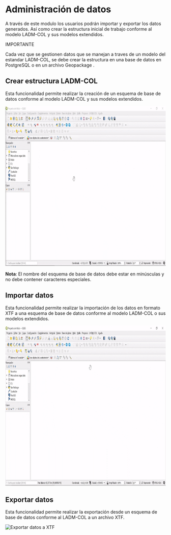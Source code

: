 # Administración de datos

A través de este modulo los usuarios podrán importar y exportar los datos generados. Así como crear la estructura inicial de trabajo conforme al modelo LADM-COL y sus modelos extendidos.

<div class="note">
<p class="admonition-title">IMPORTANTE</p>
<p>Cada vez que se gestionen datos que se manejan a traves de un modelo del estandar LADM-COL, se debe crear la estructura en una base de datos en PostgreSQL o en un archivo Geopackage  .</p>
</div>

## Crear estructura LADM-COL

Esta funcionalidad permite realizar la creación de un esquema de base de datos conforme al modelo LADM-COL y sus modelos extendidos.

<img src="_static/administracion_de_datos/create_schema_ladm_qgismodelbaker.gif" alt="Crear estructura LADM-COL" style="height:500px;width:800px" />

**Nota**: El nombre del esquema de base de datos debe estar en minúsculas y no debe contener caracteres especiales.



## Importar datos

Esta funcionalidad permite realizar la importación de los datos en formato XTF a una esquema de base de datos conforme al modelo LADM-COL o sus modelos extendidos.

<img src="_static/administracion_de_datos/import_data_qgismodelbaker.gif" alt="Importar datos desde XTF" style="height:500px;width:800px" />



## Exportar datos

Esta funcionalidad permite realizar la exportación desde un esquema de base de datos conforme al LADM-COL a un archivo XTF.

<img src="_static/administracion_de_datos/export_data_qgismodelbaker.gif" alt="Exportar datos a XTF" style="height:500px;width:800px" />
